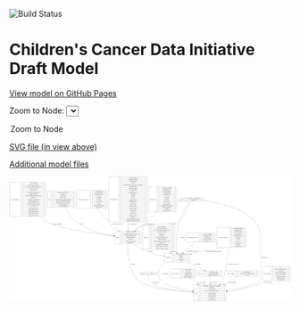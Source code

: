 <link rel='stylesheet' href="assets/style.css">
<link rel='stylesheet' href="https://unpkg.com/leaflet@1.5.1/dist/leaflet.css" integrity="sha512-xwE/Az9zrjBIphAcBb3F6JVqxf46+CDLwfLMHloNu6KEQCAWi6HcDUbeOfBIptF7tcCzusKFjFw2yuvEpDL9wQ==" crossorigin="">
<script type="text/javascript" src="https://code.jquery.com/jquery-3.2.1.min.js"></script>
<script type="text/javascript"  src="https://unpkg.com/leaflet@1.5.1/dist/leaflet.js"></script>
<script type="text/javascript" src="assets/actions.js"></script>

![Build Status](https://github.com/CBIIT/ccdi-model/actions/workflows/model-test-and-deploy.yml/badge.svg)

# Children's Cancer Data Initiative Draft Model

[View model on GitHub Pages](https://cbiit.github.io/ccdi-model/)



Zoom to Node: <select id="node_select">
  <option value="">Zoom to Node</option>
</select>
<div id="model"></div>

<p>
<a href="./model-desc/ccdi-model.svg">SVG file (in view above)</a>
<p>
<a href="./model-desc">Additional model files</a>
<div id='graph' style='display:off;'>
<svg width="3591pt" height="1597pt"
 viewBox="0.00 0.00 3591.00 1597.00" xmlns="http://www.w3.org/2000/svg" xmlns:xlink="http://www.w3.org/1999/xlink">
<g id="graph0" class="graph" transform="scale(1 1) rotate(0) translate(4 1593)">
<title>Perl</title>
<polygon fill="#ffffff" stroke="transparent" points="-4,4 -4,-1593 3587,-1593 3587,4 -4,4"/>
<!-- study -->
<g id="node1" class="node">
<title>study</title>
<path fill="none" stroke="#000000" d="M2361,-.5C2361,-.5 2751,-.5 2751,-.5 2757,-.5 2763,-6.5 2763,-12.5 2763,-12.5 2763,-195.5 2763,-195.5 2763,-201.5 2757,-207.5 2751,-207.5 2751,-207.5 2361,-207.5 2361,-207.5 2355,-207.5 2349,-201.5 2349,-195.5 2349,-195.5 2349,-12.5 2349,-12.5 2349,-6.5 2355,-.5 2361,-.5"/>
<text text-anchor="middle" x="2377" y="-100.3" font-family="Times,serif" font-size="14.00" fill="#000000">study</text>
<polyline fill="none" stroke="#000000" points="2405,-.5 2405,-207.5 "/>
<text text-anchor="middle" x="2415.5" y="-100.3" font-family="Times,serif" font-size="14.00" fill="#000000"> </text>
<polyline fill="none" stroke="#000000" points="2426,-.5 2426,-207.5 "/>
<text text-anchor="middle" x="2584" y="-192.3" font-family="Times,serif" font-size="14.00" fill="#000000">experimental_strategy_and_data_subtype</text>
<polyline fill="none" stroke="#000000" points="2426,-184.5 2742,-184.5 "/>
<text text-anchor="middle" x="2584" y="-169.3" font-family="Times,serif" font-size="14.00" fill="#000000">external_url</text>
<polyline fill="none" stroke="#000000" points="2426,-161.5 2742,-161.5 "/>
<text text-anchor="middle" x="2584" y="-146.3" font-family="Times,serif" font-size="14.00" fill="#000000">phs_accession</text>
<polyline fill="none" stroke="#000000" points="2426,-138.5 2742,-138.5 "/>
<text text-anchor="middle" x="2584" y="-123.3" font-family="Times,serif" font-size="14.00" fill="#000000">size_of_data_being_uploaded</text>
<polyline fill="none" stroke="#000000" points="2426,-115.5 2742,-115.5 "/>
<text text-anchor="middle" x="2584" y="-100.3" font-family="Times,serif" font-size="14.00" fill="#000000">study_acronym</text>
<polyline fill="none" stroke="#000000" points="2426,-92.5 2742,-92.5 "/>
<text text-anchor="middle" x="2584" y="-77.3" font-family="Times,serif" font-size="14.00" fill="#000000">study_data_types</text>
<polyline fill="none" stroke="#000000" points="2426,-69.5 2742,-69.5 "/>
<text text-anchor="middle" x="2584" y="-54.3" font-family="Times,serif" font-size="14.00" fill="#000000">study_description</text>
<polyline fill="none" stroke="#000000" points="2426,-46.5 2742,-46.5 "/>
<text text-anchor="middle" x="2584" y="-31.3" font-family="Times,serif" font-size="14.00" fill="#000000">study_name</text>
<polyline fill="none" stroke="#000000" points="2426,-23.5 2742,-23.5 "/>
<text text-anchor="middle" x="2584" y="-8.3" font-family="Times,serif" font-size="14.00" fill="#000000">study_short_title</text>
<polyline fill="none" stroke="#000000" points="2742,-.5 2742,-207.5 "/>
<text text-anchor="middle" x="2752.5" y="-100.3" font-family="Times,serif" font-size="14.00" fill="#000000"> </text>
</g>
<!-- therapeutic_procedure -->
<g id="node2" class="node">
<title>therapeutic_procedure</title>
<path fill="none" stroke="#000000" d="M2257.5,-754.5C2257.5,-754.5 2614.5,-754.5 2614.5,-754.5 2620.5,-754.5 2626.5,-760.5 2626.5,-766.5 2626.5,-766.5 2626.5,-857.5 2626.5,-857.5 2626.5,-863.5 2620.5,-869.5 2614.5,-869.5 2614.5,-869.5 2257.5,-869.5 2257.5,-869.5 2251.5,-869.5 2245.5,-863.5 2245.5,-857.5 2245.5,-857.5 2245.5,-766.5 2245.5,-766.5 2245.5,-760.5 2251.5,-754.5 2257.5,-754.5"/>
<text text-anchor="middle" x="2336" y="-808.3" font-family="Times,serif" font-size="14.00" fill="#000000">therapeutic_procedure</text>
<polyline fill="none" stroke="#000000" points="2426.5,-754.5 2426.5,-869.5 "/>
<text text-anchor="middle" x="2437" y="-808.3" font-family="Times,serif" font-size="14.00" fill="#000000"> </text>
<polyline fill="none" stroke="#000000" points="2447.5,-754.5 2447.5,-869.5 "/>
<text text-anchor="middle" x="2526.5" y="-854.3" font-family="Times,serif" font-size="14.00" fill="#000000">days_to_treatment</text>
<polyline fill="none" stroke="#000000" points="2447.5,-846.5 2605.5,-846.5 "/>
<text text-anchor="middle" x="2526.5" y="-831.3" font-family="Times,serif" font-size="14.00" fill="#000000">therapeutic_agents</text>
<polyline fill="none" stroke="#000000" points="2447.5,-823.5 2605.5,-823.5 "/>
<text text-anchor="middle" x="2526.5" y="-808.3" font-family="Times,serif" font-size="14.00" fill="#000000">treatment_id</text>
<polyline fill="none" stroke="#000000" points="2447.5,-800.5 2605.5,-800.5 "/>
<text text-anchor="middle" x="2526.5" y="-785.3" font-family="Times,serif" font-size="14.00" fill="#000000">treatment_outcome</text>
<polyline fill="none" stroke="#000000" points="2447.5,-777.5 2605.5,-777.5 "/>
<text text-anchor="middle" x="2526.5" y="-762.3" font-family="Times,serif" font-size="14.00" fill="#000000">treatment_type</text>
<polyline fill="none" stroke="#000000" points="2605.5,-754.5 2605.5,-869.5 "/>
<text text-anchor="middle" x="2616" y="-808.3" font-family="Times,serif" font-size="14.00" fill="#000000"> </text>
</g>
<!-- participant -->
<g id="node10" class="node">
<title>participant</title>
<path fill="none" stroke="#000000" d="M1990,-495.5C1990,-495.5 2294,-495.5 2294,-495.5 2300,-495.5 2306,-501.5 2306,-507.5 2306,-507.5 2306,-598.5 2306,-598.5 2306,-604.5 2300,-610.5 2294,-610.5 2294,-610.5 1990,-610.5 1990,-610.5 1984,-610.5 1978,-604.5 1978,-598.5 1978,-598.5 1978,-507.5 1978,-507.5 1978,-501.5 1984,-495.5 1990,-495.5"/>
<text text-anchor="middle" x="2026" y="-549.3" font-family="Times,serif" font-size="14.00" fill="#000000">participant</text>
<polyline fill="none" stroke="#000000" points="2074,-495.5 2074,-610.5 "/>
<text text-anchor="middle" x="2084.5" y="-549.3" font-family="Times,serif" font-size="14.00" fill="#000000"> </text>
<polyline fill="none" stroke="#000000" points="2095,-495.5 2095,-610.5 "/>
<text text-anchor="middle" x="2190" y="-595.3" font-family="Times,serif" font-size="14.00" fill="#000000">alternate_participant_id</text>
<polyline fill="none" stroke="#000000" points="2095,-587.5 2285,-587.5 "/>
<text text-anchor="middle" x="2190" y="-572.3" font-family="Times,serif" font-size="14.00" fill="#000000">ethnicity</text>
<polyline fill="none" stroke="#000000" points="2095,-564.5 2285,-564.5 "/>
<text text-anchor="middle" x="2190" y="-549.3" font-family="Times,serif" font-size="14.00" fill="#000000">gender</text>
<polyline fill="none" stroke="#000000" points="2095,-541.5 2285,-541.5 "/>
<text text-anchor="middle" x="2190" y="-526.3" font-family="Times,serif" font-size="14.00" fill="#000000">participant_id</text>
<polyline fill="none" stroke="#000000" points="2095,-518.5 2285,-518.5 "/>
<text text-anchor="middle" x="2190" y="-503.3" font-family="Times,serif" font-size="14.00" fill="#000000">race</text>
<polyline fill="none" stroke="#000000" points="2285,-495.5 2285,-610.5 "/>
<text text-anchor="middle" x="2295.5" y="-549.3" font-family="Times,serif" font-size="14.00" fill="#000000"> </text>
</g>
<!-- therapeutic_procedure&#45;&gt;participant -->
<g id="edge1" class="edge">
<title>therapeutic_procedure&#45;&gt;participant</title>
<path fill="none" stroke="#000000" d="M2370.3866,-754.1977C2324.2825,-713.5822 2262.582,-659.227 2214.9347,-617.252"/>
<polygon fill="#000000" stroke="#000000" points="2217.2301,-614.6097 2207.4129,-610.6256 2212.6028,-619.8622 2217.2301,-614.6097"/>
<text text-anchor="middle" x="2331" y="-632.8" font-family="Times,serif" font-size="14.00" fill="#000000">of_therapeutic_procedure</text>
</g>
<!-- diagnosis -->
<g id="node3" class="node">
<title>diagnosis</title>
<path fill="none" stroke="#000000" d="M1710.5,-662.5C1710.5,-662.5 2093.5,-662.5 2093.5,-662.5 2099.5,-662.5 2105.5,-668.5 2105.5,-674.5 2105.5,-674.5 2105.5,-949.5 2105.5,-949.5 2105.5,-955.5 2099.5,-961.5 2093.5,-961.5 2093.5,-961.5 1710.5,-961.5 1710.5,-961.5 1704.5,-961.5 1698.5,-955.5 1698.5,-949.5 1698.5,-949.5 1698.5,-674.5 1698.5,-674.5 1698.5,-668.5 1704.5,-662.5 1710.5,-662.5"/>
<text text-anchor="middle" x="1740.5" y="-808.3" font-family="Times,serif" font-size="14.00" fill="#000000">diagnosis</text>
<polyline fill="none" stroke="#000000" points="1782.5,-662.5 1782.5,-961.5 "/>
<text text-anchor="middle" x="1793" y="-808.3" font-family="Times,serif" font-size="14.00" fill="#000000"> </text>
<polyline fill="none" stroke="#000000" points="1803.5,-662.5 1803.5,-961.5 "/>
<text text-anchor="middle" x="1944" y="-946.3" font-family="Times,serif" font-size="14.00" fill="#000000">age_at_diagnosis</text>
<polyline fill="none" stroke="#000000" points="1803.5,-938.5 2084.5,-938.5 "/>
<text text-anchor="middle" x="1944" y="-923.3" font-family="Times,serif" font-size="14.00" fill="#000000">days_to_last_followup</text>
<polyline fill="none" stroke="#000000" points="1803.5,-915.5 2084.5,-915.5 "/>
<text text-anchor="middle" x="1944" y="-900.3" font-family="Times,serif" font-size="14.00" fill="#000000">days_to_last_known_disease_status</text>
<polyline fill="none" stroke="#000000" points="1803.5,-892.5 2084.5,-892.5 "/>
<text text-anchor="middle" x="1944" y="-877.3" font-family="Times,serif" font-size="14.00" fill="#000000">days_to_recurrence</text>
<polyline fill="none" stroke="#000000" points="1803.5,-869.5 2084.5,-869.5 "/>
<text text-anchor="middle" x="1944" y="-854.3" font-family="Times,serif" font-size="14.00" fill="#000000">diagnosis_id</text>
<polyline fill="none" stroke="#000000" points="1803.5,-846.5 2084.5,-846.5 "/>
<text text-anchor="middle" x="1944" y="-831.3" font-family="Times,serif" font-size="14.00" fill="#000000">disease_type</text>
<polyline fill="none" stroke="#000000" points="1803.5,-823.5 2084.5,-823.5 "/>
<text text-anchor="middle" x="1944" y="-808.3" font-family="Times,serif" font-size="14.00" fill="#000000">last_known_disease_status</text>
<polyline fill="none" stroke="#000000" points="1803.5,-800.5 2084.5,-800.5 "/>
<text text-anchor="middle" x="1944" y="-785.3" font-family="Times,serif" font-size="14.00" fill="#000000">primary_diagnosis</text>
<polyline fill="none" stroke="#000000" points="1803.5,-777.5 2084.5,-777.5 "/>
<text text-anchor="middle" x="1944" y="-762.3" font-family="Times,serif" font-size="14.00" fill="#000000">primary_diagnosis_reference_source</text>
<polyline fill="none" stroke="#000000" points="1803.5,-754.5 2084.5,-754.5 "/>
<text text-anchor="middle" x="1944" y="-739.3" font-family="Times,serif" font-size="14.00" fill="#000000">primary_site</text>
<polyline fill="none" stroke="#000000" points="1803.5,-731.5 2084.5,-731.5 "/>
<text text-anchor="middle" x="1944" y="-716.3" font-family="Times,serif" font-size="14.00" fill="#000000">progression_or_recurrence</text>
<polyline fill="none" stroke="#000000" points="1803.5,-708.5 2084.5,-708.5 "/>
<text text-anchor="middle" x="1944" y="-693.3" font-family="Times,serif" font-size="14.00" fill="#000000">site_of_resection_or_biopsy</text>
<polyline fill="none" stroke="#000000" points="1803.5,-685.5 2084.5,-685.5 "/>
<text text-anchor="middle" x="1944" y="-670.3" font-family="Times,serif" font-size="14.00" fill="#000000">tissue_or_organ_of_origin</text>
<polyline fill="none" stroke="#000000" points="2084.5,-662.5 2084.5,-961.5 "/>
<text text-anchor="middle" x="2095" y="-808.3" font-family="Times,serif" font-size="14.00" fill="#000000"> </text>
</g>
<!-- diagnosis&#45;&gt;participant -->
<g id="edge14" class="edge">
<title>diagnosis&#45;&gt;participant</title>
<path fill="none" stroke="#000000" d="M2008.3662,-662.0806C2018.3113,-650.5264 2028.5806,-639.3473 2039,-629 2042.9421,-625.0852 2047.0965,-621.2101 2051.3842,-617.4045"/>
<polygon fill="#000000" stroke="#000000" points="2053.9443,-619.8184 2059.229,-610.6357 2049.3713,-614.5186 2053.9443,-619.8184"/>
<text text-anchor="middle" x="2083.5" y="-632.8" font-family="Times,serif" font-size="14.00" fill="#000000">of_diagnosis</text>
</g>
<!-- synonym -->
<g id="node4" class="node">
<title>synonym</title>
<path fill="none" stroke="#000000" d="M2164.5,-1278C2164.5,-1278 2465.5,-1278 2465.5,-1278 2471.5,-1278 2477.5,-1284 2477.5,-1290 2477.5,-1290 2477.5,-1312 2477.5,-1312 2477.5,-1318 2471.5,-1324 2465.5,-1324 2465.5,-1324 2164.5,-1324 2164.5,-1324 2158.5,-1324 2152.5,-1318 2152.5,-1312 2152.5,-1312 2152.5,-1290 2152.5,-1290 2152.5,-1284 2158.5,-1278 2164.5,-1278"/>
<text text-anchor="middle" x="2192.5" y="-1297.3" font-family="Times,serif" font-size="14.00" fill="#000000">synonym</text>
<polyline fill="none" stroke="#000000" points="2232.5,-1278 2232.5,-1324 "/>
<text text-anchor="middle" x="2243" y="-1297.3" font-family="Times,serif" font-size="14.00" fill="#000000"> </text>
<polyline fill="none" stroke="#000000" points="2253.5,-1278 2253.5,-1324 "/>
<text text-anchor="middle" x="2355" y="-1308.8" font-family="Times,serif" font-size="14.00" fill="#000000">repository_of_synonym_id</text>
<polyline fill="none" stroke="#000000" points="2253.5,-1301 2456.5,-1301 "/>
<text text-anchor="middle" x="2355" y="-1285.8" font-family="Times,serif" font-size="14.00" fill="#000000">synonym_id</text>
<polyline fill="none" stroke="#000000" points="2456.5,-1278 2456.5,-1324 "/>
<text text-anchor="middle" x="2467" y="-1297.3" font-family="Times,serif" font-size="14.00" fill="#000000"> </text>
</g>
<!-- synonym&#45;&gt;study -->
<g id="edge6" class="edge">
<title>synonym&#45;&gt;study</title>
<path fill="none" stroke="#000000" d="M2477.722,-1284.9347C2734.5435,-1249.6175 3205,-1140.1392 3205,-812 3205,-812 3205,-812 3205,-351.5 3205,-309.5306 3215.0978,-289.2448 3186,-259 3128.9667,-199.7185 2931.9178,-157.625 2773.199,-132.4048"/>
<polygon fill="#000000" stroke="#000000" points="2773.7045,-128.9414 2763.2817,-130.8429 2772.6154,-135.8561 2773.7045,-128.9414"/>
<text text-anchor="middle" x="3247.5" y="-549.3" font-family="Times,serif" font-size="14.00" fill="#000000">of_synonym</text>
</g>
<!-- synonym&#45;&gt;participant -->
<g id="edge4" class="edge">
<title>synonym&#45;&gt;participant</title>
<path fill="none" stroke="#000000" d="M2299.2847,-1277.6814C2264.4898,-1224.5266 2181.6107,-1089.1256 2151,-962 2122.7378,-844.6279 2128.0391,-702.8043 2134.7926,-620.7465"/>
<polygon fill="#000000" stroke="#000000" points="2138.2995,-620.8142 2135.6646,-610.5523 2131.325,-620.2176 2138.2995,-620.8142"/>
<text text-anchor="middle" x="2193.5" y="-808.3" font-family="Times,serif" font-size="14.00" fill="#000000">of_synonym</text>
</g>
<!-- sample -->
<g id="node12" class="node">
<title>sample</title>
<path fill="none" stroke="#000000" d="M1354,-731.5C1354,-731.5 1668,-731.5 1668,-731.5 1674,-731.5 1680,-737.5 1680,-743.5 1680,-743.5 1680,-880.5 1680,-880.5 1680,-886.5 1674,-892.5 1668,-892.5 1668,-892.5 1354,-892.5 1354,-892.5 1348,-892.5 1342,-886.5 1342,-880.5 1342,-880.5 1342,-743.5 1342,-743.5 1342,-737.5 1348,-731.5 1354,-731.5"/>
<text text-anchor="middle" x="1376" y="-808.3" font-family="Times,serif" font-size="14.00" fill="#000000">sample</text>
<polyline fill="none" stroke="#000000" points="1410,-731.5 1410,-892.5 "/>
<text text-anchor="middle" x="1420.5" y="-808.3" font-family="Times,serif" font-size="14.00" fill="#000000"> </text>
<polyline fill="none" stroke="#000000" points="1431,-731.5 1431,-892.5 "/>
<text text-anchor="middle" x="1545" y="-877.3" font-family="Times,serif" font-size="14.00" fill="#000000">alternate_sample_id</text>
<polyline fill="none" stroke="#000000" points="1431,-869.5 1659,-869.5 "/>
<text text-anchor="middle" x="1545" y="-854.3" font-family="Times,serif" font-size="14.00" fill="#000000">participant_age_at_collection</text>
<polyline fill="none" stroke="#000000" points="1431,-846.5 1659,-846.5 "/>
<text text-anchor="middle" x="1545" y="-831.3" font-family="Times,serif" font-size="14.00" fill="#000000">sample_anatomic_site</text>
<polyline fill="none" stroke="#000000" points="1431,-823.5 1659,-823.5 "/>
<text text-anchor="middle" x="1545" y="-808.3" font-family="Times,serif" font-size="14.00" fill="#000000">sample_description</text>
<polyline fill="none" stroke="#000000" points="1431,-800.5 1659,-800.5 "/>
<text text-anchor="middle" x="1545" y="-785.3" font-family="Times,serif" font-size="14.00" fill="#000000">sample_id</text>
<polyline fill="none" stroke="#000000" points="1431,-777.5 1659,-777.5 "/>
<text text-anchor="middle" x="1545" y="-762.3" font-family="Times,serif" font-size="14.00" fill="#000000">sample_tumor_status</text>
<polyline fill="none" stroke="#000000" points="1431,-754.5 1659,-754.5 "/>
<text text-anchor="middle" x="1545" y="-739.3" font-family="Times,serif" font-size="14.00" fill="#000000">sample_type</text>
<polyline fill="none" stroke="#000000" points="1659,-731.5 1659,-892.5 "/>
<text text-anchor="middle" x="1669.5" y="-808.3" font-family="Times,serif" font-size="14.00" fill="#000000"> </text>
</g>
<!-- synonym&#45;&gt;sample -->
<g id="edge5" class="edge">
<title>synonym&#45;&gt;sample</title>
<path fill="none" stroke="#000000" d="M2308.8235,-1277.7483C2292.5101,-1221.376 2242.5307,-1077.3379 2143,-1013 2116.2281,-995.6943 1889.6831,-983.5215 1858,-980 1782.9263,-971.6558 1758.4795,-991.6357 1689,-962 1654.6827,-947.3623 1621.9677,-923.7744 1594.1623,-899.5953"/>
<polygon fill="#000000" stroke="#000000" points="1596.2593,-896.7771 1586.4528,-892.7668 1591.618,-902.0173 1596.2593,-896.7771"/>
<text text-anchor="middle" x="2083.5" y="-983.8" font-family="Times,serif" font-size="14.00" fill="#000000">of_synonym</text>
</g>
<!-- sequencing_file -->
<g id="node5" class="node">
<title>sequencing_file</title>
<path fill="none" stroke="#000000" d="M1276.5,-1013.5C1276.5,-1013.5 1745.5,-1013.5 1745.5,-1013.5 1751.5,-1013.5 1757.5,-1019.5 1757.5,-1025.5 1757.5,-1025.5 1757.5,-1576.5 1757.5,-1576.5 1757.5,-1582.5 1751.5,-1588.5 1745.5,-1588.5 1745.5,-1588.5 1276.5,-1588.5 1276.5,-1588.5 1270.5,-1588.5 1264.5,-1582.5 1264.5,-1576.5 1264.5,-1576.5 1264.5,-1025.5 1264.5,-1025.5 1264.5,-1019.5 1270.5,-1013.5 1276.5,-1013.5"/>
<text text-anchor="middle" x="1328.5" y="-1297.3" font-family="Times,serif" font-size="14.00" fill="#000000">sequencing_file</text>
<polyline fill="none" stroke="#000000" points="1392.5,-1013.5 1392.5,-1588.5 "/>
<text text-anchor="middle" x="1403" y="-1297.3" font-family="Times,serif" font-size="14.00" fill="#000000"> </text>
<polyline fill="none" stroke="#000000" points="1413.5,-1013.5 1413.5,-1588.5 "/>
<text text-anchor="middle" x="1575" y="-1573.3" font-family="Times,serif" font-size="14.00" fill="#000000">avg_read_length</text>
<polyline fill="none" stroke="#000000" points="1413.5,-1565.5 1736.5,-1565.5 "/>
<text text-anchor="middle" x="1575" y="-1550.3" font-family="Times,serif" font-size="14.00" fill="#000000">checksum_algorithm</text>
<polyline fill="none" stroke="#000000" points="1413.5,-1542.5 1736.5,-1542.5 "/>
<text text-anchor="middle" x="1575" y="-1527.3" font-family="Times,serif" font-size="14.00" fill="#000000">checksum_value</text>
<polyline fill="none" stroke="#000000" points="1413.5,-1519.5 1736.5,-1519.5 "/>
<text text-anchor="middle" x="1575" y="-1504.3" font-family="Times,serif" font-size="14.00" fill="#000000">coverage</text>
<polyline fill="none" stroke="#000000" points="1413.5,-1496.5 1736.5,-1496.5 "/>
<text text-anchor="middle" x="1575" y="-1481.3" font-family="Times,serif" font-size="14.00" fill="#000000">custom_assembly_fasta_file_for_alignment</text>
<polyline fill="none" stroke="#000000" points="1413.5,-1473.5 1736.5,-1473.5 "/>
<text text-anchor="middle" x="1575" y="-1458.3" font-family="Times,serif" font-size="14.00" fill="#000000">dcf_indexd_guid</text>
<polyline fill="none" stroke="#000000" points="1413.5,-1450.5 1736.5,-1450.5 "/>
<text text-anchor="middle" x="1575" y="-1435.3" font-family="Times,serif" font-size="14.00" fill="#000000">design_description</text>
<polyline fill="none" stroke="#000000" points="1413.5,-1427.5 1736.5,-1427.5 "/>
<text text-anchor="middle" x="1575" y="-1412.3" font-family="Times,serif" font-size="14.00" fill="#000000">file_description</text>
<polyline fill="none" stroke="#000000" points="1413.5,-1404.5 1736.5,-1404.5 "/>
<text text-anchor="middle" x="1575" y="-1389.3" font-family="Times,serif" font-size="14.00" fill="#000000">file_mapping_level</text>
<polyline fill="none" stroke="#000000" points="1413.5,-1381.5 1736.5,-1381.5 "/>
<text text-anchor="middle" x="1575" y="-1366.3" font-family="Times,serif" font-size="14.00" fill="#000000">file_name</text>
<polyline fill="none" stroke="#000000" points="1413.5,-1358.5 1736.5,-1358.5 "/>
<text text-anchor="middle" x="1575" y="-1343.3" font-family="Times,serif" font-size="14.00" fill="#000000">file_size</text>
<polyline fill="none" stroke="#000000" points="1413.5,-1335.5 1736.5,-1335.5 "/>
<text text-anchor="middle" x="1575" y="-1320.3" font-family="Times,serif" font-size="14.00" fill="#000000">file_type</text>
<polyline fill="none" stroke="#000000" points="1413.5,-1312.5 1736.5,-1312.5 "/>
<text text-anchor="middle" x="1575" y="-1297.3" font-family="Times,serif" font-size="14.00" fill="#000000">file_url_in_cds</text>
<polyline fill="none" stroke="#000000" points="1413.5,-1289.5 1736.5,-1289.5 "/>
<text text-anchor="middle" x="1575" y="-1274.3" font-family="Times,serif" font-size="14.00" fill="#000000">instrument_model</text>
<polyline fill="none" stroke="#000000" points="1413.5,-1266.5 1736.5,-1266.5 "/>
<text text-anchor="middle" x="1575" y="-1251.3" font-family="Times,serif" font-size="14.00" fill="#000000">library_id</text>
<polyline fill="none" stroke="#000000" points="1413.5,-1243.5 1736.5,-1243.5 "/>
<text text-anchor="middle" x="1575" y="-1228.3" font-family="Times,serif" font-size="14.00" fill="#000000">library_layout</text>
<polyline fill="none" stroke="#000000" points="1413.5,-1220.5 1736.5,-1220.5 "/>
<text text-anchor="middle" x="1575" y="-1205.3" font-family="Times,serif" font-size="14.00" fill="#000000">library_selection</text>
<polyline fill="none" stroke="#000000" points="1413.5,-1197.5 1736.5,-1197.5 "/>
<text text-anchor="middle" x="1575" y="-1182.3" font-family="Times,serif" font-size="14.00" fill="#000000">library_source</text>
<polyline fill="none" stroke="#000000" points="1413.5,-1174.5 1736.5,-1174.5 "/>
<text text-anchor="middle" x="1575" y="-1159.3" font-family="Times,serif" font-size="14.00" fill="#000000">library_strategy</text>
<polyline fill="none" stroke="#000000" points="1413.5,-1151.5 1736.5,-1151.5 "/>
<text text-anchor="middle" x="1575" y="-1136.3" font-family="Times,serif" font-size="14.00" fill="#000000">md5sum</text>
<polyline fill="none" stroke="#000000" points="1413.5,-1128.5 1736.5,-1128.5 "/>
<text text-anchor="middle" x="1575" y="-1113.3" font-family="Times,serif" font-size="14.00" fill="#000000">number_of_bp</text>
<polyline fill="none" stroke="#000000" points="1413.5,-1105.5 1736.5,-1105.5 "/>
<text text-anchor="middle" x="1575" y="-1090.3" font-family="Times,serif" font-size="14.00" fill="#000000">number_of_reads</text>
<polyline fill="none" stroke="#000000" points="1413.5,-1082.5 1736.5,-1082.5 "/>
<text text-anchor="middle" x="1575" y="-1067.3" font-family="Times,serif" font-size="14.00" fill="#000000">platform</text>
<polyline fill="none" stroke="#000000" points="1413.5,-1059.5 1736.5,-1059.5 "/>
<text text-anchor="middle" x="1575" y="-1044.3" font-family="Times,serif" font-size="14.00" fill="#000000">reference_genome_assembly</text>
<polyline fill="none" stroke="#000000" points="1413.5,-1036.5 1736.5,-1036.5 "/>
<text text-anchor="middle" x="1575" y="-1021.3" font-family="Times,serif" font-size="14.00" fill="#000000">sequence_alignment_software</text>
<polyline fill="none" stroke="#000000" points="1736.5,-1013.5 1736.5,-1588.5 "/>
<text text-anchor="middle" x="1747" y="-1297.3" font-family="Times,serif" font-size="14.00" fill="#000000"> </text>
</g>
<!-- sequencing_file&#45;&gt;sample -->
<g id="edge17" class="edge">
<title>sequencing_file&#45;&gt;sample</title>
<path fill="none" stroke="#000000" d="M1511,-1013.365C1511,-973.4615 1511,-935.1409 1511,-902.8379"/>
<polygon fill="#000000" stroke="#000000" points="1514.5001,-902.5669 1511,-892.567 1507.5001,-902.567 1514.5001,-902.5669"/>
<text text-anchor="middle" x="1577.5" y="-983.8" font-family="Times,serif" font-size="14.00" fill="#000000">of_sequencing_file</text>
</g>
<!-- publication -->
<g id="node6" class="node">
<title>publication</title>
<path fill="none" stroke="#000000" d="M1669,-333.5C1669,-333.5 1879,-333.5 1879,-333.5 1885,-333.5 1891,-339.5 1891,-345.5 1891,-345.5 1891,-357.5 1891,-357.5 1891,-363.5 1885,-369.5 1879,-369.5 1879,-369.5 1669,-369.5 1669,-369.5 1663,-369.5 1657,-363.5 1657,-357.5 1657,-357.5 1657,-345.5 1657,-345.5 1657,-339.5 1663,-333.5 1669,-333.5"/>
<text text-anchor="middle" x="1705.5" y="-347.8" font-family="Times,serif" font-size="14.00" fill="#000000">publication</text>
<polyline fill="none" stroke="#000000" points="1754,-333.5 1754,-369.5 "/>
<text text-anchor="middle" x="1764.5" y="-347.8" font-family="Times,serif" font-size="14.00" fill="#000000"> </text>
<polyline fill="none" stroke="#000000" points="1775,-333.5 1775,-369.5 "/>
<text text-anchor="middle" x="1822.5" y="-347.8" font-family="Times,serif" font-size="14.00" fill="#000000">pubmed_id</text>
<polyline fill="none" stroke="#000000" points="1870,-333.5 1870,-369.5 "/>
<text text-anchor="middle" x="1880.5" y="-347.8" font-family="Times,serif" font-size="14.00" fill="#000000"> </text>
</g>
<!-- publication&#45;&gt;study -->
<g id="edge13" class="edge">
<title>publication&#45;&gt;study</title>
<path fill="none" stroke="#000000" d="M1773.7078,-333.4161C1774.3198,-305.8201 1779.8362,-253.5102 1811,-226 1887.6199,-158.363 2147.3866,-127.8575 2338.7108,-114.3444"/>
<polygon fill="#000000" stroke="#000000" points="2339.1803,-117.8203 2348.9135,-113.6352 2338.6949,-110.8371 2339.1803,-117.8203"/>
<text text-anchor="middle" x="1862" y="-229.8" font-family="Times,serif" font-size="14.00" fill="#000000">of_publication</text>
</g>
<!-- study_arm -->
<g id="node7" class="node">
<title>study_arm</title>
<path fill="none" stroke="#000000" d="M2407.5,-317C2407.5,-317 2704.5,-317 2704.5,-317 2710.5,-317 2716.5,-323 2716.5,-329 2716.5,-329 2716.5,-374 2716.5,-374 2716.5,-380 2710.5,-386 2704.5,-386 2704.5,-386 2407.5,-386 2407.5,-386 2401.5,-386 2395.5,-380 2395.5,-374 2395.5,-374 2395.5,-329 2395.5,-329 2395.5,-323 2401.5,-317 2407.5,-317"/>
<text text-anchor="middle" x="2441.5" y="-347.8" font-family="Times,serif" font-size="14.00" fill="#000000">study_arm</text>
<polyline fill="none" stroke="#000000" points="2487.5,-317 2487.5,-386 "/>
<text text-anchor="middle" x="2498" y="-347.8" font-family="Times,serif" font-size="14.00" fill="#000000"> </text>
<polyline fill="none" stroke="#000000" points="2508.5,-317 2508.5,-386 "/>
<text text-anchor="middle" x="2602" y="-370.8" font-family="Times,serif" font-size="14.00" fill="#000000">clinical_trial_arm</text>
<polyline fill="none" stroke="#000000" points="2508.5,-363 2695.5,-363 "/>
<text text-anchor="middle" x="2602" y="-347.8" font-family="Times,serif" font-size="14.00" fill="#000000">clinical_trial_identifier</text>
<polyline fill="none" stroke="#000000" points="2508.5,-340 2695.5,-340 "/>
<text text-anchor="middle" x="2602" y="-324.8" font-family="Times,serif" font-size="14.00" fill="#000000">clinical_trial_repository</text>
<polyline fill="none" stroke="#000000" points="2695.5,-317 2695.5,-386 "/>
<text text-anchor="middle" x="2706" y="-347.8" font-family="Times,serif" font-size="14.00" fill="#000000"> </text>
</g>
<!-- study_arm&#45;&gt;study -->
<g id="edge16" class="edge">
<title>study_arm&#45;&gt;study</title>
<path fill="none" stroke="#000000" d="M2556,-316.8256C2556,-290.8629 2556,-253.7725 2556,-217.8091"/>
<polygon fill="#000000" stroke="#000000" points="2559.5001,-217.7056 2556,-207.7056 2552.5001,-217.7056 2559.5001,-217.7056"/>
<text text-anchor="middle" x="2604.5" y="-229.8" font-family="Times,serif" font-size="14.00" fill="#000000">of_study_arm</text>
</g>
<!-- imaging_file -->
<g id="node8" class="node">
<title>imaging_file</title>
<path fill="none" stroke="#000000" d="M1788,-1140C1788,-1140 2122,-1140 2122,-1140 2128,-1140 2134,-1146 2134,-1152 2134,-1152 2134,-1450 2134,-1450 2134,-1456 2128,-1462 2122,-1462 2122,-1462 1788,-1462 1788,-1462 1782,-1462 1776,-1456 1776,-1450 1776,-1450 1776,-1152 1776,-1152 1776,-1146 1782,-1140 1788,-1140"/>
<text text-anchor="middle" x="1828" y="-1297.3" font-family="Times,serif" font-size="14.00" fill="#000000">imaging_file</text>
<polyline fill="none" stroke="#000000" points="1880,-1140 1880,-1462 "/>
<text text-anchor="middle" x="1890.5" y="-1297.3" font-family="Times,serif" font-size="14.00" fill="#000000"> </text>
<polyline fill="none" stroke="#000000" points="1901,-1140 1901,-1462 "/>
<text text-anchor="middle" x="2007" y="-1446.8" font-family="Times,serif" font-size="14.00" fill="#000000">checksum_algorithm</text>
<polyline fill="none" stroke="#000000" points="1901,-1439 2113,-1439 "/>
<text text-anchor="middle" x="2007" y="-1423.8" font-family="Times,serif" font-size="14.00" fill="#000000">checksum_value</text>
<polyline fill="none" stroke="#000000" points="1901,-1416 2113,-1416 "/>
<text text-anchor="middle" x="2007" y="-1400.8" font-family="Times,serif" font-size="14.00" fill="#000000">dcf_indexd_guid</text>
<polyline fill="none" stroke="#000000" points="1901,-1393 2113,-1393 "/>
<text text-anchor="middle" x="2007" y="-1377.8" font-family="Times,serif" font-size="14.00" fill="#000000">file_description</text>
<polyline fill="none" stroke="#000000" points="1901,-1370 2113,-1370 "/>
<text text-anchor="middle" x="2007" y="-1354.8" font-family="Times,serif" font-size="14.00" fill="#000000">file_mapping_level</text>
<polyline fill="none" stroke="#000000" points="1901,-1347 2113,-1347 "/>
<text text-anchor="middle" x="2007" y="-1331.8" font-family="Times,serif" font-size="14.00" fill="#000000">file_name</text>
<polyline fill="none" stroke="#000000" points="1901,-1324 2113,-1324 "/>
<text text-anchor="middle" x="2007" y="-1308.8" font-family="Times,serif" font-size="14.00" fill="#000000">file_size</text>
<polyline fill="none" stroke="#000000" points="1901,-1301 2113,-1301 "/>
<text text-anchor="middle" x="2007" y="-1285.8" font-family="Times,serif" font-size="14.00" fill="#000000">file_type</text>
<polyline fill="none" stroke="#000000" points="1901,-1278 2113,-1278 "/>
<text text-anchor="middle" x="2007" y="-1262.8" font-family="Times,serif" font-size="14.00" fill="#000000">file_url_in_cds</text>
<polyline fill="none" stroke="#000000" points="1901,-1255 2113,-1255 "/>
<text text-anchor="middle" x="2007" y="-1239.8" font-family="Times,serif" font-size="14.00" fill="#000000">image_modality</text>
<polyline fill="none" stroke="#000000" points="1901,-1232 2113,-1232 "/>
<text text-anchor="middle" x="2007" y="-1216.8" font-family="Times,serif" font-size="14.00" fill="#000000">imaging_instrument_model</text>
<polyline fill="none" stroke="#000000" points="1901,-1209 2113,-1209 "/>
<text text-anchor="middle" x="2007" y="-1193.8" font-family="Times,serif" font-size="14.00" fill="#000000">imaging_platform</text>
<polyline fill="none" stroke="#000000" points="1901,-1186 2113,-1186 "/>
<text text-anchor="middle" x="2007" y="-1170.8" font-family="Times,serif" font-size="14.00" fill="#000000">md5sum</text>
<polyline fill="none" stroke="#000000" points="1901,-1163 2113,-1163 "/>
<text text-anchor="middle" x="2007" y="-1147.8" font-family="Times,serif" font-size="14.00" fill="#000000">software_package</text>
<polyline fill="none" stroke="#000000" points="2113,-1140 2113,-1462 "/>
<text text-anchor="middle" x="2123.5" y="-1297.3" font-family="Times,serif" font-size="14.00" fill="#000000"> </text>
</g>
<!-- imaging_file&#45;&gt;sample -->
<g id="edge2" class="edge">
<title>imaging_file&#45;&gt;sample</title>
<path fill="none" stroke="#000000" d="M1865.6232,-1139.8794C1837.0727,-1095.9782 1803.135,-1050.2929 1766,-1013 1737.0363,-983.9132 1721.8601,-986.5998 1689,-962 1662.9068,-942.466 1635.5864,-920.3512 1610.4023,-899.2208"/>
<polygon fill="#000000" stroke="#000000" points="1612.5621,-896.4638 1602.6589,-892.6986 1608.0526,-901.8177 1612.5621,-896.4638"/>
<text text-anchor="middle" x="1799.5" y="-983.8" font-family="Times,serif" font-size="14.00" fill="#000000">of_imaging_file</text>
</g>
<!-- study_personnel -->
<g id="node9" class="node">
<title>study_personnel</title>
<path fill="none" stroke="#000000" d="M2058.5,-294C2058.5,-294 2365.5,-294 2365.5,-294 2371.5,-294 2377.5,-300 2377.5,-306 2377.5,-306 2377.5,-397 2377.5,-397 2377.5,-403 2371.5,-409 2365.5,-409 2365.5,-409 2058.5,-409 2058.5,-409 2052.5,-409 2046.5,-403 2046.5,-397 2046.5,-397 2046.5,-306 2046.5,-306 2046.5,-300 2052.5,-294 2058.5,-294"/>
<text text-anchor="middle" x="2113.5" y="-347.8" font-family="Times,serif" font-size="14.00" fill="#000000">study_personnel</text>
<polyline fill="none" stroke="#000000" points="2180.5,-294 2180.5,-409 "/>
<text text-anchor="middle" x="2191" y="-347.8" font-family="Times,serif" font-size="14.00" fill="#000000"> </text>
<polyline fill="none" stroke="#000000" points="2201.5,-294 2201.5,-409 "/>
<text text-anchor="middle" x="2279" y="-393.8" font-family="Times,serif" font-size="14.00" fill="#000000">email_address</text>
<polyline fill="none" stroke="#000000" points="2201.5,-386 2356.5,-386 "/>
<text text-anchor="middle" x="2279" y="-370.8" font-family="Times,serif" font-size="14.00" fill="#000000">institution</text>
<polyline fill="none" stroke="#000000" points="2201.5,-363 2356.5,-363 "/>
<text text-anchor="middle" x="2279" y="-347.8" font-family="Times,serif" font-size="14.00" fill="#000000">personnel_name</text>
<polyline fill="none" stroke="#000000" points="2201.5,-340 2356.5,-340 "/>
<text text-anchor="middle" x="2279" y="-324.8" font-family="Times,serif" font-size="14.00" fill="#000000">personnel_type</text>
<polyline fill="none" stroke="#000000" points="2201.5,-317 2356.5,-317 "/>
<text text-anchor="middle" x="2279" y="-301.8" font-family="Times,serif" font-size="14.00" fill="#000000">study_personnel_id</text>
<polyline fill="none" stroke="#000000" points="2356.5,-294 2356.5,-409 "/>
<text text-anchor="middle" x="2367" y="-347.8" font-family="Times,serif" font-size="14.00" fill="#000000"> </text>
</g>
<!-- study_personnel&#45;&gt;study -->
<g id="edge7" class="edge">
<title>study_personnel&#45;&gt;study</title>
<path fill="none" stroke="#000000" d="M2292.2186,-293.7846C2325.4889,-269.8474 2365.2386,-241.2484 2403.6621,-213.6036"/>
<polygon fill="#000000" stroke="#000000" points="2405.765,-216.4024 2411.8383,-207.721 2401.6768,-210.7202 2405.765,-216.4024"/>
<text text-anchor="middle" x="2453.5" y="-229.8" font-family="Times,serif" font-size="14.00" fill="#000000">of_study_personnel</text>
</g>
<!-- participant&#45;&gt;study -->
<g id="edge18" class="edge">
<title>participant&#45;&gt;study</title>
<path fill="none" stroke="#000000" d="M1986.1646,-495.3803C1966.1951,-481.5486 1948.4202,-464.6236 1936,-444 1893.5814,-373.5645 1885.3994,-323.808 1936,-259 1985.8182,-195.194 2180.2844,-153.7671 2338.3123,-129.9379"/>
<polygon fill="#000000" stroke="#000000" points="2339.2924,-133.3305 2348.6667,-128.3937 2338.2598,-126.4071 2339.2924,-133.3305"/>
<text text-anchor="middle" x="1986.5" y="-347.8" font-family="Times,serif" font-size="14.00" fill="#000000">of_participant</text>
</g>
<!-- participant&#45;&gt;study_arm -->
<g id="edge19" class="edge">
<title>participant&#45;&gt;study_arm</title>
<path fill="none" stroke="#000000" d="M2275.8453,-495.4682C2311.8739,-479.3691 2350.6493,-461.4801 2386,-444 2419.4439,-427.4628 2455.8585,-407.8689 2486.3749,-390.9812"/>
<polygon fill="#000000" stroke="#000000" points="2488.1866,-393.9786 2495.2309,-386.0648 2484.789,-387.8585 2488.1866,-393.9786"/>
<text text-anchor="middle" x="2397.5" y="-465.8" font-family="Times,serif" font-size="14.00" fill="#000000">of_participant</text>
</g>
<!-- sample_diagnosis -->
<g id="node11" class="node">
<title>sample_diagnosis</title>
<path fill="none" stroke="#000000" d="M12,-1082.5C12,-1082.5 454,-1082.5 454,-1082.5 460,-1082.5 466,-1088.5 466,-1094.5 466,-1094.5 466,-1507.5 466,-1507.5 466,-1513.5 460,-1519.5 454,-1519.5 454,-1519.5 12,-1519.5 12,-1519.5 6,-1519.5 0,-1513.5 0,-1507.5 0,-1507.5 0,-1094.5 0,-1094.5 0,-1088.5 6,-1082.5 12,-1082.5"/>
<text text-anchor="middle" x="71.5" y="-1297.3" font-family="Times,serif" font-size="14.00" fill="#000000">sample_diagnosis</text>
<polyline fill="none" stroke="#000000" points="143,-1082.5 143,-1519.5 "/>
<text text-anchor="middle" x="153.5" y="-1297.3" font-family="Times,serif" font-size="14.00" fill="#000000"> </text>
<polyline fill="none" stroke="#000000" points="164,-1082.5 164,-1519.5 "/>
<text text-anchor="middle" x="304.5" y="-1504.3" font-family="Times,serif" font-size="14.00" fill="#000000">age_at_diagnosis</text>
<polyline fill="none" stroke="#000000" points="164,-1496.5 445,-1496.5 "/>
<text text-anchor="middle" x="304.5" y="-1481.3" font-family="Times,serif" font-size="14.00" fill="#000000">days_to_last_followup</text>
<polyline fill="none" stroke="#000000" points="164,-1473.5 445,-1473.5 "/>
<text text-anchor="middle" x="304.5" y="-1458.3" font-family="Times,serif" font-size="14.00" fill="#000000">days_to_last_known_disease_status</text>
<polyline fill="none" stroke="#000000" points="164,-1450.5 445,-1450.5 "/>
<text text-anchor="middle" x="304.5" y="-1435.3" font-family="Times,serif" font-size="14.00" fill="#000000">days_to_recurrence</text>
<polyline fill="none" stroke="#000000" points="164,-1427.5 445,-1427.5 "/>
<text text-anchor="middle" x="304.5" y="-1412.3" font-family="Times,serif" font-size="14.00" fill="#000000">disease_type</text>
<polyline fill="none" stroke="#000000" points="164,-1404.5 445,-1404.5 "/>
<text text-anchor="middle" x="304.5" y="-1389.3" font-family="Times,serif" font-size="14.00" fill="#000000">last_known_disease_status</text>
<polyline fill="none" stroke="#000000" points="164,-1381.5 445,-1381.5 "/>
<text text-anchor="middle" x="304.5" y="-1366.3" font-family="Times,serif" font-size="14.00" fill="#000000">primary_diagnosis</text>
<polyline fill="none" stroke="#000000" points="164,-1358.5 445,-1358.5 "/>
<text text-anchor="middle" x="304.5" y="-1343.3" font-family="Times,serif" font-size="14.00" fill="#000000">primary_diagnosis_reference_source</text>
<polyline fill="none" stroke="#000000" points="164,-1335.5 445,-1335.5 "/>
<text text-anchor="middle" x="304.5" y="-1320.3" font-family="Times,serif" font-size="14.00" fill="#000000">primary_site</text>
<polyline fill="none" stroke="#000000" points="164,-1312.5 445,-1312.5 "/>
<text text-anchor="middle" x="304.5" y="-1297.3" font-family="Times,serif" font-size="14.00" fill="#000000">progression_or_recurrence</text>
<polyline fill="none" stroke="#000000" points="164,-1289.5 445,-1289.5 "/>
<text text-anchor="middle" x="304.5" y="-1274.3" font-family="Times,serif" font-size="14.00" fill="#000000">sample_diagnosis_id</text>
<polyline fill="none" stroke="#000000" points="164,-1266.5 445,-1266.5 "/>
<text text-anchor="middle" x="304.5" y="-1251.3" font-family="Times,serif" font-size="14.00" fill="#000000">site_of_resection_or_biopsy</text>
<polyline fill="none" stroke="#000000" points="164,-1243.5 445,-1243.5 "/>
<text text-anchor="middle" x="304.5" y="-1228.3" font-family="Times,serif" font-size="14.00" fill="#000000">tissue_or_organ_of_origin</text>
<polyline fill="none" stroke="#000000" points="164,-1220.5 445,-1220.5 "/>
<text text-anchor="middle" x="304.5" y="-1205.3" font-family="Times,serif" font-size="14.00" fill="#000000">tumor_grade</text>
<polyline fill="none" stroke="#000000" points="164,-1197.5 445,-1197.5 "/>
<text text-anchor="middle" x="304.5" y="-1182.3" font-family="Times,serif" font-size="14.00" fill="#000000">tumor_incidence_type</text>
<polyline fill="none" stroke="#000000" points="164,-1174.5 445,-1174.5 "/>
<text text-anchor="middle" x="304.5" y="-1159.3" font-family="Times,serif" font-size="14.00" fill="#000000">tumor_morphology</text>
<polyline fill="none" stroke="#000000" points="164,-1151.5 445,-1151.5 "/>
<text text-anchor="middle" x="304.5" y="-1136.3" font-family="Times,serif" font-size="14.00" fill="#000000">tumor_stage_clinical_m</text>
<polyline fill="none" stroke="#000000" points="164,-1128.5 445,-1128.5 "/>
<text text-anchor="middle" x="304.5" y="-1113.3" font-family="Times,serif" font-size="14.00" fill="#000000">tumor_stage_clinical_n</text>
<polyline fill="none" stroke="#000000" points="164,-1105.5 445,-1105.5 "/>
<text text-anchor="middle" x="304.5" y="-1090.3" font-family="Times,serif" font-size="14.00" fill="#000000">tumor_stage_clinical_t</text>
<polyline fill="none" stroke="#000000" points="445,-1082.5 445,-1519.5 "/>
<text text-anchor="middle" x="455.5" y="-1297.3" font-family="Times,serif" font-size="14.00" fill="#000000"> </text>
</g>
<!-- sample_diagnosis&#45;&gt;sample -->
<g id="edge12" class="edge">
<title>sample_diagnosis&#45;&gt;sample</title>
<path fill="none" stroke="#000000" d="M387.6081,-1082.2724C414.1673,-1055.7587 443.4783,-1031.5456 475,-1013 617.6331,-929.0828 1074.8483,-863.5104 1331.6441,-832.1795"/>
<polygon fill="#000000" stroke="#000000" points="1332.3229,-835.6229 1341.8277,-830.9422 1331.4786,-828.674 1332.3229,-835.6229"/>
<text text-anchor="middle" x="609" y="-983.8" font-family="Times,serif" font-size="14.00" fill="#000000">of_sample_diagnosis</text>
</g>
<!-- sample&#45;&gt;study -->
<g id="edge21" class="edge">
<title>sample&#45;&gt;study</title>
<path fill="none" stroke="#000000" d="M1506.4352,-731.1268C1504.3493,-610.603 1519.4024,-384.6148 1648,-259 1743.6507,-165.5679 2101.775,-128.0614 2338.6562,-113.2841"/>
<polygon fill="#000000" stroke="#000000" points="2339.021,-116.7684 2348.7874,-112.6613 2338.5915,-109.7816 2339.021,-116.7684"/>
<text text-anchor="middle" x="1573.5" y="-465.8" font-family="Times,serif" font-size="14.00" fill="#000000">of_sample</text>
</g>
<!-- sample&#45;&gt;participant -->
<g id="edge20" class="edge">
<title>sample&#45;&gt;participant</title>
<path fill="none" stroke="#000000" d="M1590.7722,-731.1487C1619.6401,-705.7757 1653.8381,-679.7808 1689,-662 1775.71,-618.1522 1880.784,-591.4546 1967.8976,-575.4667"/>
<polygon fill="#000000" stroke="#000000" points="1968.6672,-578.8845 1977.8875,-573.6656 1967.4251,-571.9956 1968.6672,-578.8845"/>
<text text-anchor="middle" x="1795.5" y="-632.8" font-family="Times,serif" font-size="14.00" fill="#000000">of_sample</text>
</g>
<!-- pdx -->
<g id="node13" class="node">
<title>pdx</title>
<path fill="none" stroke="#000000" d="M496.5,-1197.5C496.5,-1197.5 825.5,-1197.5 825.5,-1197.5 831.5,-1197.5 837.5,-1203.5 837.5,-1209.5 837.5,-1209.5 837.5,-1392.5 837.5,-1392.5 837.5,-1398.5 831.5,-1404.5 825.5,-1404.5 825.5,-1404.5 496.5,-1404.5 496.5,-1404.5 490.5,-1404.5 484.5,-1398.5 484.5,-1392.5 484.5,-1392.5 484.5,-1209.5 484.5,-1209.5 484.5,-1203.5 490.5,-1197.5 496.5,-1197.5"/>
<text text-anchor="middle" x="506" y="-1297.3" font-family="Times,serif" font-size="14.00" fill="#000000">pdx</text>
<polyline fill="none" stroke="#000000" points="527.5,-1197.5 527.5,-1404.5 "/>
<text text-anchor="middle" x="538" y="-1297.3" font-family="Times,serif" font-size="14.00" fill="#000000"> </text>
<polyline fill="none" stroke="#000000" points="548.5,-1197.5 548.5,-1404.5 "/>
<text text-anchor="middle" x="682.5" y="-1389.3" font-family="Times,serif" font-size="14.00" fill="#000000">injection_type_and_site</text>
<polyline fill="none" stroke="#000000" points="548.5,-1381.5 816.5,-1381.5 "/>
<text text-anchor="middle" x="682.5" y="-1366.3" font-family="Times,serif" font-size="14.00" fill="#000000">model_id</text>
<polyline fill="none" stroke="#000000" points="548.5,-1358.5 816.5,-1358.5 "/>
<text text-anchor="middle" x="682.5" y="-1343.3" font-family="Times,serif" font-size="14.00" fill="#000000">model_type</text>
<polyline fill="none" stroke="#000000" points="548.5,-1335.5 816.5,-1335.5 "/>
<text text-anchor="middle" x="682.5" y="-1320.3" font-family="Times,serif" font-size="14.00" fill="#000000">mouse_strain</text>
<polyline fill="none" stroke="#000000" points="548.5,-1312.5 816.5,-1312.5 "/>
<text text-anchor="middle" x="682.5" y="-1297.3" font-family="Times,serif" font-size="14.00" fill="#000000">strain_immune_system_humanized</text>
<polyline fill="none" stroke="#000000" points="548.5,-1289.5 816.5,-1289.5 "/>
<text text-anchor="middle" x="682.5" y="-1274.3" font-family="Times,serif" font-size="14.00" fill="#000000">tumor_characterization_method</text>
<polyline fill="none" stroke="#000000" points="548.5,-1266.5 816.5,-1266.5 "/>
<text text-anchor="middle" x="682.5" y="-1251.3" font-family="Times,serif" font-size="14.00" fill="#000000">tumor_not_mus_or_ebv_origin</text>
<polyline fill="none" stroke="#000000" points="548.5,-1243.5 816.5,-1243.5 "/>
<text text-anchor="middle" x="682.5" y="-1228.3" font-family="Times,serif" font-size="14.00" fill="#000000">tumor_preparation</text>
<polyline fill="none" stroke="#000000" points="548.5,-1220.5 816.5,-1220.5 "/>
<text text-anchor="middle" x="682.5" y="-1205.3" font-family="Times,serif" font-size="14.00" fill="#000000">type_of_humanization</text>
<polyline fill="none" stroke="#000000" points="816.5,-1197.5 816.5,-1404.5 "/>
<text text-anchor="middle" x="827" y="-1297.3" font-family="Times,serif" font-size="14.00" fill="#000000"> </text>
</g>
<!-- pdx&#45;&gt;sample -->
<g id="edge15" class="edge">
<title>pdx&#45;&gt;sample</title>
<path fill="none" stroke="#000000" d="M704.9237,-1197.3656C735.9862,-1135.6425 783.2758,-1060.3542 846,-1013 988.4134,-905.4837 1188.3273,-855.1066 1331.7135,-831.7346"/>
<polygon fill="#000000" stroke="#000000" points="1332.617,-835.1346 1341.9381,-830.098 1331.5106,-828.2226 1332.617,-835.1346"/>
<text text-anchor="middle" x="917" y="-983.8" font-family="Times,serif" font-size="14.00" fill="#000000">of_pdx</text>
</g>
<!-- study_funding -->
<g id="node14" class="node">
<title>study_funding</title>
<path fill="none" stroke="#000000" d="M2785.5,-317C2785.5,-317 3164.5,-317 3164.5,-317 3170.5,-317 3176.5,-323 3176.5,-329 3176.5,-329 3176.5,-374 3176.5,-374 3176.5,-380 3170.5,-386 3164.5,-386 3164.5,-386 2785.5,-386 2785.5,-386 2779.5,-386 2773.5,-380 2773.5,-374 2773.5,-374 2773.5,-329 2773.5,-329 2773.5,-323 2779.5,-317 2785.5,-317"/>
<text text-anchor="middle" x="2833" y="-347.8" font-family="Times,serif" font-size="14.00" fill="#000000">study_funding</text>
<polyline fill="none" stroke="#000000" points="2892.5,-317 2892.5,-386 "/>
<text text-anchor="middle" x="2903" y="-347.8" font-family="Times,serif" font-size="14.00" fill="#000000"> </text>
<polyline fill="none" stroke="#000000" points="2913.5,-317 2913.5,-386 "/>
<text text-anchor="middle" x="3034.5" y="-370.8" font-family="Times,serif" font-size="14.00" fill="#000000">funding_agency</text>
<polyline fill="none" stroke="#000000" points="2913.5,-363 3155.5,-363 "/>
<text text-anchor="middle" x="3034.5" y="-347.8" font-family="Times,serif" font-size="14.00" fill="#000000">funding_source_program_name</text>
<polyline fill="none" stroke="#000000" points="2913.5,-340 3155.5,-340 "/>
<text text-anchor="middle" x="3034.5" y="-324.8" font-family="Times,serif" font-size="14.00" fill="#000000">grant_id</text>
<polyline fill="none" stroke="#000000" points="3155.5,-317 3155.5,-386 "/>
<text text-anchor="middle" x="3166" y="-347.8" font-family="Times,serif" font-size="14.00" fill="#000000"> </text>
</g>
<!-- study_funding&#45;&gt;study -->
<g id="edge3" class="edge">
<title>study_funding&#45;&gt;study</title>
<path fill="none" stroke="#000000" d="M2916.2987,-316.8256C2870.3734,-289.6979 2803.8812,-250.4215 2740.4882,-212.9757"/>
<polygon fill="#000000" stroke="#000000" points="2741.9564,-209.778 2731.5662,-207.7056 2738.3963,-215.8051 2741.9564,-209.778"/>
<text text-anchor="middle" x="2840" y="-229.8" font-family="Times,serif" font-size="14.00" fill="#000000">of_study_funding</text>
</g>
<!-- clinical_measure_file -->
<g id="node15" class="node">
<title>clinical_measure_file</title>
<path fill="none" stroke="#000000" d="M2657,-685.5C2657,-685.5 3009,-685.5 3009,-685.5 3015,-685.5 3021,-691.5 3021,-697.5 3021,-697.5 3021,-926.5 3021,-926.5 3021,-932.5 3015,-938.5 3009,-938.5 3009,-938.5 2657,-938.5 2657,-938.5 2651,-938.5 2645,-932.5 2645,-926.5 2645,-926.5 2645,-697.5 2645,-697.5 2645,-691.5 2651,-685.5 2657,-685.5"/>
<text text-anchor="middle" x="2728.5" y="-808.3" font-family="Times,serif" font-size="14.00" fill="#000000">clinical_measure_file</text>
<polyline fill="none" stroke="#000000" points="2812,-685.5 2812,-938.5 "/>
<text text-anchor="middle" x="2822.5" y="-808.3" font-family="Times,serif" font-size="14.00" fill="#000000"> </text>
<polyline fill="none" stroke="#000000" points="2833,-685.5 2833,-938.5 "/>
<text text-anchor="middle" x="2916.5" y="-923.3" font-family="Times,serif" font-size="14.00" fill="#000000">checksum_algorithm</text>
<polyline fill="none" stroke="#000000" points="2833,-915.5 3000,-915.5 "/>
<text text-anchor="middle" x="2916.5" y="-900.3" font-family="Times,serif" font-size="14.00" fill="#000000">checksum_value</text>
<polyline fill="none" stroke="#000000" points="2833,-892.5 3000,-892.5 "/>
<text text-anchor="middle" x="2916.5" y="-877.3" font-family="Times,serif" font-size="14.00" fill="#000000">dcf_indexd_guid</text>
<polyline fill="none" stroke="#000000" points="2833,-869.5 3000,-869.5 "/>
<text text-anchor="middle" x="2916.5" y="-854.3" font-family="Times,serif" font-size="14.00" fill="#000000">file_description</text>
<polyline fill="none" stroke="#000000" points="2833,-846.5 3000,-846.5 "/>
<text text-anchor="middle" x="2916.5" y="-831.3" font-family="Times,serif" font-size="14.00" fill="#000000">file_mapping_level</text>
<polyline fill="none" stroke="#000000" points="2833,-823.5 3000,-823.5 "/>
<text text-anchor="middle" x="2916.5" y="-808.3" font-family="Times,serif" font-size="14.00" fill="#000000">file_name</text>
<polyline fill="none" stroke="#000000" points="2833,-800.5 3000,-800.5 "/>
<text text-anchor="middle" x="2916.5" y="-785.3" font-family="Times,serif" font-size="14.00" fill="#000000">file_size</text>
<polyline fill="none" stroke="#000000" points="2833,-777.5 3000,-777.5 "/>
<text text-anchor="middle" x="2916.5" y="-762.3" font-family="Times,serif" font-size="14.00" fill="#000000">file_type</text>
<polyline fill="none" stroke="#000000" points="2833,-754.5 3000,-754.5 "/>
<text text-anchor="middle" x="2916.5" y="-739.3" font-family="Times,serif" font-size="14.00" fill="#000000">file_url_in_cds</text>
<polyline fill="none" stroke="#000000" points="2833,-731.5 3000,-731.5 "/>
<text text-anchor="middle" x="2916.5" y="-716.3" font-family="Times,serif" font-size="14.00" fill="#000000">md5sum</text>
<polyline fill="none" stroke="#000000" points="2833,-708.5 3000,-708.5 "/>
<text text-anchor="middle" x="2916.5" y="-693.3" font-family="Times,serif" font-size="14.00" fill="#000000">participant_list</text>
<polyline fill="none" stroke="#000000" points="3000,-685.5 3000,-938.5 "/>
<text text-anchor="middle" x="3010.5" y="-808.3" font-family="Times,serif" font-size="14.00" fill="#000000"> </text>
</g>
<!-- clinical_measure_file&#45;&gt;study -->
<g id="edge11" class="edge">
<title>clinical_measure_file&#45;&gt;study</title>
<path fill="none" stroke="#000000" d="M2809.2991,-685.4652C2779.1253,-525.1482 2730.2485,-268.3672 2725,-259 2716.3796,-243.615 2705.6825,-228.9135 2693.8853,-215.1195"/>
<polygon fill="#000000" stroke="#000000" points="2696.4585,-212.7455 2687.2244,-207.5509 2691.2037,-217.3701 2696.4585,-212.7455"/>
<text text-anchor="middle" x="2854" y="-465.8" font-family="Times,serif" font-size="14.00" fill="#000000">of_clinical_measure_file</text>
</g>
<!-- clinical_measure_file&#45;&gt;participant -->
<g id="edge10" class="edge">
<title>clinical_measure_file&#45;&gt;participant</title>
<path fill="none" stroke="#000000" d="M2682.2167,-685.4785C2666.8762,-676.4367 2651.025,-668.385 2635,-662 2567.2917,-635.0225 2543.1397,-659.8536 2472,-644 2451.834,-639.506 2447.7733,-634.9899 2428,-629 2392.004,-618.0958 2353.207,-607.2129 2316.1545,-597.231"/>
<polygon fill="#000000" stroke="#000000" points="2316.8318,-593.789 2306.2664,-594.5772 2315.0173,-600.5497 2316.8318,-593.789"/>
<text text-anchor="middle" x="2601.5" y="-632.8" font-family="Times,serif" font-size="14.00" fill="#000000">of_clinical_measure_file_participant</text>
</g>
<!-- study_admin -->
<g id="node16" class="node">
<title>study_admin</title>
<path fill="none" stroke="#000000" d="M3245,-259.5C3245,-259.5 3571,-259.5 3571,-259.5 3577,-259.5 3583,-265.5 3583,-271.5 3583,-271.5 3583,-431.5 3583,-431.5 3583,-437.5 3577,-443.5 3571,-443.5 3571,-443.5 3245,-443.5 3245,-443.5 3239,-443.5 3233,-437.5 3233,-431.5 3233,-431.5 3233,-271.5 3233,-271.5 3233,-265.5 3239,-259.5 3245,-259.5"/>
<text text-anchor="middle" x="3287" y="-347.8" font-family="Times,serif" font-size="14.00" fill="#000000">study_admin</text>
<polyline fill="none" stroke="#000000" points="3341,-259.5 3341,-443.5 "/>
<text text-anchor="middle" x="3351.5" y="-347.8" font-family="Times,serif" font-size="14.00" fill="#000000"> </text>
<polyline fill="none" stroke="#000000" points="3362,-259.5 3362,-443.5 "/>
<text text-anchor="middle" x="3462" y="-428.3" font-family="Times,serif" font-size="14.00" fill="#000000">acl</text>
<polyline fill="none" stroke="#000000" points="3362,-420.5 3562,-420.5 "/>
<text text-anchor="middle" x="3462" y="-405.3" font-family="Times,serif" font-size="14.00" fill="#000000">adult_or_childhood_study</text>
<polyline fill="none" stroke="#000000" points="3362,-397.5 3562,-397.5 "/>
<text text-anchor="middle" x="3462" y="-382.3" font-family="Times,serif" font-size="14.00" fill="#000000">data_types</text>
<polyline fill="none" stroke="#000000" points="3362,-374.5 3562,-374.5 "/>
<text text-anchor="middle" x="3462" y="-359.3" font-family="Times,serif" font-size="14.00" fill="#000000">file_types_and_format</text>
<polyline fill="none" stroke="#000000" points="3362,-351.5 3562,-351.5 "/>
<text text-anchor="middle" x="3462" y="-336.3" font-family="Times,serif" font-size="14.00" fill="#000000">number_of_participants</text>
<polyline fill="none" stroke="#000000" points="3362,-328.5 3562,-328.5 "/>
<text text-anchor="middle" x="3462" y="-313.3" font-family="Times,serif" font-size="14.00" fill="#000000">number_of_samples</text>
<polyline fill="none" stroke="#000000" points="3362,-305.5 3562,-305.5 "/>
<text text-anchor="middle" x="3462" y="-290.3" font-family="Times,serif" font-size="14.00" fill="#000000">organism_species</text>
<polyline fill="none" stroke="#000000" points="3362,-282.5 3562,-282.5 "/>
<text text-anchor="middle" x="3462" y="-267.3" font-family="Times,serif" font-size="14.00" fill="#000000">study_admin_id</text>
<polyline fill="none" stroke="#000000" points="3562,-259.5 3562,-443.5 "/>
<text text-anchor="middle" x="3572.5" y="-347.8" font-family="Times,serif" font-size="14.00" fill="#000000"> </text>
</g>
<!-- study_admin&#45;&gt;study -->
<g id="edge8" class="edge">
<title>study_admin&#45;&gt;study</title>
<path fill="none" stroke="#000000" d="M3284.5932,-259.4941C3263.4837,-246.7437 3241.1847,-234.9658 3219,-226 3076.6273,-168.4611 2906.0351,-137.8553 2773.5488,-121.6892"/>
<polygon fill="#000000" stroke="#000000" points="2773.619,-118.1725 2763.2729,-120.4549 2772.7841,-125.1226 2773.619,-118.1725"/>
<text text-anchor="middle" x="3303.5" y="-229.8" font-family="Times,serif" font-size="14.00" fill="#000000">of_study_admin</text>
</g>
<!-- methylation_array_file -->
<g id="node17" class="node">
<title>methylation_array_file</title>
<path fill="none" stroke="#000000" d="M867.5,-1186C867.5,-1186 1234.5,-1186 1234.5,-1186 1240.5,-1186 1246.5,-1192 1246.5,-1198 1246.5,-1198 1246.5,-1404 1246.5,-1404 1246.5,-1410 1240.5,-1416 1234.5,-1416 1234.5,-1416 867.5,-1416 867.5,-1416 861.5,-1416 855.5,-1410 855.5,-1404 855.5,-1404 855.5,-1198 855.5,-1198 855.5,-1192 861.5,-1186 867.5,-1186"/>
<text text-anchor="middle" x="944.5" y="-1297.3" font-family="Times,serif" font-size="14.00" fill="#000000">methylation_array_file</text>
<polyline fill="none" stroke="#000000" points="1033.5,-1186 1033.5,-1416 "/>
<text text-anchor="middle" x="1044" y="-1297.3" font-family="Times,serif" font-size="14.00" fill="#000000"> </text>
<polyline fill="none" stroke="#000000" points="1054.5,-1186 1054.5,-1416 "/>
<text text-anchor="middle" x="1140" y="-1400.8" font-family="Times,serif" font-size="14.00" fill="#000000">dcf_indexd_guid</text>
<polyline fill="none" stroke="#000000" points="1054.5,-1393 1225.5,-1393 "/>
<text text-anchor="middle" x="1140" y="-1377.8" font-family="Times,serif" font-size="14.00" fill="#000000">file_description</text>
<polyline fill="none" stroke="#000000" points="1054.5,-1370 1225.5,-1370 "/>
<text text-anchor="middle" x="1140" y="-1354.8" font-family="Times,serif" font-size="14.00" fill="#000000">file_mapping_level</text>
<polyline fill="none" stroke="#000000" points="1054.5,-1347 1225.5,-1347 "/>
<text text-anchor="middle" x="1140" y="-1331.8" font-family="Times,serif" font-size="14.00" fill="#000000">file_name</text>
<polyline fill="none" stroke="#000000" points="1054.5,-1324 1225.5,-1324 "/>
<text text-anchor="middle" x="1140" y="-1308.8" font-family="Times,serif" font-size="14.00" fill="#000000">file_size</text>
<polyline fill="none" stroke="#000000" points="1054.5,-1301 1225.5,-1301 "/>
<text text-anchor="middle" x="1140" y="-1285.8" font-family="Times,serif" font-size="14.00" fill="#000000">file_type</text>
<polyline fill="none" stroke="#000000" points="1054.5,-1278 1225.5,-1278 "/>
<text text-anchor="middle" x="1140" y="-1262.8" font-family="Times,serif" font-size="14.00" fill="#000000">file_url_in_cds</text>
<polyline fill="none" stroke="#000000" points="1054.5,-1255 1225.5,-1255 "/>
<text text-anchor="middle" x="1140" y="-1239.8" font-family="Times,serif" font-size="14.00" fill="#000000">md5sum</text>
<polyline fill="none" stroke="#000000" points="1054.5,-1232 1225.5,-1232 "/>
<text text-anchor="middle" x="1140" y="-1216.8" font-family="Times,serif" font-size="14.00" fill="#000000">methylation_platform</text>
<polyline fill="none" stroke="#000000" points="1054.5,-1209 1225.5,-1209 "/>
<text text-anchor="middle" x="1140" y="-1193.8" font-family="Times,serif" font-size="14.00" fill="#000000">reporter_label</text>
<polyline fill="none" stroke="#000000" points="1225.5,-1186 1225.5,-1416 "/>
<text text-anchor="middle" x="1236" y="-1297.3" font-family="Times,serif" font-size="14.00" fill="#000000"> </text>
</g>
<!-- methylation_array_file&#45;&gt;sample -->
<g id="edge9" class="edge">
<title>methylation_array_file&#45;&gt;sample</title>
<path fill="none" stroke="#000000" d="M1121.4724,-1185.8139C1157.9143,-1130.6512 1205.1513,-1065.3703 1255,-1013 1294.2435,-971.7714 1342.2393,-931.8681 1386.0238,-898.6303"/>
<polygon fill="#000000" stroke="#000000" points="1388.2715,-901.319 1394.1473,-892.5028 1384.0561,-895.7305 1388.2715,-901.319"/>
<text text-anchor="middle" x="1378.5" y="-983.8" font-family="Times,serif" font-size="14.00" fill="#000000">of_methylation_array_file</text>
</g>
</g>
</svg>
</div>
